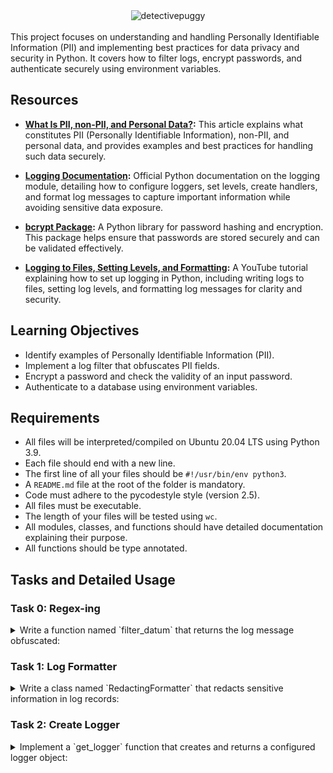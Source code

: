 
<div align="center">
  <img src="https://github.com/user-attachments/assets/339a329c-681f-4e1e-9d60-f8c2aedf1f39" alt="detectivepuggy">
</div>

<br>
This project focuses on understanding and handling Personally Identifiable Information (PII) and implementing best practices for data privacy and security in Python. It covers how to filter logs, encrypt passwords, and authenticate securely using environment variables.

## Resources

- **[What Is PII, non-PII, and Personal Data?](https://piwik.pro/blog/what-is-pii-personal-data/):** This article explains what constitutes PII (Personally Identifiable Information), non-PII, and personal data, and provides examples and best practices for handling such data securely.

- **[Logging Documentation](https://docs.python.org/3/library/logging.html):** Official Python documentation on the logging module, detailing how to configure loggers, set levels, create handlers, and format log messages to capture important information while avoiding sensitive data exposure.

- **[bcrypt Package](https://github.com/pyca/bcrypt/):** A Python library for password hashing and encryption. This package helps ensure that passwords are stored securely and can be validated effectively.

- **[Logging to Files, Setting Levels, and Formatting](https://www.youtube.com/watch?v=-ARI4Cz-awo):** A YouTube tutorial explaining how to set up logging in Python, including writing logs to files, setting log levels, and formatting log messages for clarity and security.

## Learning Objectives


- Identify examples of Personally Identifiable Information (PII).
- Implement a log filter that obfuscates PII fields.
- Encrypt a password and check the validity of an input password.
- Authenticate to a database using environment variables.

## Requirements

- All files will be interpreted/compiled on Ubuntu 20.04 LTS using Python 3.9.
- Each file should end with a new line.
- The first line of all your files should be `#!/usr/bin/env python3`.
- A `README.md` file at the root of the folder is mandatory.
- Code must adhere to the pycodestyle style (version 2.5).
- All files must be executable.
- The length of your files will be tested using `wc`.
- All modules, classes, and functions should have detailed documentation explaining their purpose.
- All functions should be type annotated.

## Tasks and Detailed Usage

### Task 0: Regex-ing

<details> 
<summary>Write a function named `filter_datum` that returns the log message obfuscated:</summary>
<br>

Arguments:
fields: a list of strings representing all fields to obfuscate
redaction: a string representing by what the field will be obfuscated
message: a string representing the log line
separator: a string representing by which character is separating all fields in the log line (message)
The function should use a regex to replace occurrences of certain field values.
filter_datum should be less than 5 lines long and use re.sub to perform the substitution with a single regex.



**Description:**

The `filter_datum` function is designed to obfuscate sensitive fields in log messages using regular expressions (regex). This function ensures that Personally Identifiable Information (PII) like `password` and `date_of_birth` are replaced with a redaction string to maintain data privacy and security.

**Implementation:**

```python
#!/usr/bin/env python3
'''
This module contains a function for filtering log messages.
'''

import re  # Import the 're' module for regular expression operations
from typing import List  # Import 'List' from 'typing' module for type annotations

def filter_datum(fields: List[str], redaction: str, message: str,
                 separator: str) -> str:
    '''
    Obfuscates fields in a log message.

    Args:
        fields (List[str]): A list of strings representing all fields to obfuscate.
        redaction (str): A string representing the text to replace each field value.
        message (str): A string representing the log line.
        separator (str): A string representing the character that separates fields in the log line.

    Returns:
        str: A string with specified fields obfuscated.
    '''
    # Create a regex pattern that matches any of the fields to be obfuscated
    # '|' joins the fields list into an alternation pattern (e.g., "password|date_of_birth")
    # '.+?' matches any character(s) non-greedily up to the next separator
    pattern = f"({'|'.join(fields)})=.+?{separator}"

    # Use re.sub to substitute the matched pattern with the redacted value
    # The lambda function ensures that the field name is preserved and only the value is replaced
    # m.group(1) extracts the field name that was matched by the regex
    return re.sub(
        pattern, lambda m: f"{m.group(1)}={redaction}{separator}", message
    )
```

**Usage:**

1. **Function Purpose:**
   The `filter_datum` function obfuscates specific fields in a log message to prevent the exposure of sensitive data. It takes a list of fields to obfuscate, a redaction string, the log message, and the separator used in the log message.

2. **Examples of Using the `filter_datum` Function:**

   You can use the `filter_datum` function to hide sensitive information in log messages:

   ```python
   # Example 1
   fields = ["password", "date_of_birth"]
   message = "name=egg;email=eggmin@eggsample.com;password=eggcellent;date_of_birth=12/12/1986;"
   result = filter_datum(fields, 'xxx', message, ';')
   print(result)  # Expected output: name=egg;email=eggmin@eggsample.com;password=xxx;date_of_birth=xxx;

   # Example 2
   fields = ["password", "date_of_birth"]
   message = "name=bob;email=bob@dylan.com;password=bobbycool;date_of_birth=03/04/1993;"
   result = filter_datum(fields, 'xxx', message, ';')
   print(result)  # Expected output: name=bob;email=bob@dylan.com;password=xxx;date_of_birth=xxx;
   ```

3. **Running the script to test the function:**

   To test the functionality of the `filter_datum` function, use `0-main.py`:

   ```python
   #!/usr/bin/env python3
   """
   Main file
   """

   filter_datum = __import__('filtered_logger').filter_datum

   fields = ["password", "date_of_birth"]
   messages = [
       "name=egg;email=eggmin@eggsample.com;password=eggcellent;date_of_birth=12/12/1986;",
       "name=bob;email=bob@dylan.com;password=bobbycool;date_of_birth=03/04/1993;"
   ]

   for message in messages:
       print(filter_datum(fields, 'xxx', message, ';'))
   ```

   Make the script executable by running:

   ```sh
   chmod +x 0-main.py
   ```

   Then, run the script to test:

   ```sh
   ./0-main.py
   ```

   Verify the output matches the expected results.

**Expected Output:**

```bash
name=egg;email=eggmin@eggsample.com;password=xxx;date_of_birth=xxx;
name=bob;email=bob@dylan.com;password=xxx;date_of_birth=xxx;
```

**Explanation:**

- **`filter_datum` Function:**
  - **Regex Pattern Creation**: The pattern is constructed dynamically to match any of the field names in the `fields` list followed by `=` and any characters up to the next `separator`. The pattern uses `('|'.join(fields))` to create an alternation group that matches any of the fields listed.
  - **Regex Substitution**: The `re.sub` method replaces the matched patterns with the redaction string using a lambda function. The lambda function takes the match object `m` and formats it to retain the field name (`m.group(1)`) while substituting its value with the redaction string.
  - **Purpose**: This method ensures sensitive data fields are obfuscated effectively while keeping the log structure intact.

</details>

### Task 1: Log Formatter

<details> 
<summary>Write a class named `RedactingFormatter` that redacts sensitive information in log records:</summary>
<br>


Copy the following code into filtered_logger.py.
```python
import logging


class RedactingFormatter(logging.Formatter):
    """ Redacting Formatter class
        """

    REDACTION = "***"
    FORMAT = "[HOLBERTON] %(name)s %(levelname)s %(asctime)-15s: %(message)s"
    SEPARATOR = ";"

    def __init__(self):
        super(RedactingFormatter, self).__init__(self.FORMAT)

    def format(self, record: logging.LogRecord) -> str:
        NotImplementedError
```
Update the class to accept a list of strings fields constructor argument.
Implement the format method to filter values in incoming log records using filter_datum. Values for fields in fields should be filtered.
DO NOT extrapolate FORMAT manually. The format method should be less than 5 lines long.


**Description:**

The `RedactingFormatter` class extends the `logging.Formatter` class and is used to format log records while redacting specified sensitive fields. It takes advantage of the `filter_datum` function to ensure that fields such as `email`, `ssn`, and `password` are replaced with a redaction string (`***`) to maintain privacy and security.

**Implementation:**

```python
#!/usr/bin/env python3
'''
This module contains a function for filtering log messages and a formatter
class that redacts sensitive information in log records.
'''

import re  # For regular expression operations
import logging  # To handle logging and formatting
from typing import List  # For type annotations


def filter_datum(fields: List[str], redaction: str, message: str,
                 separator: str) -> str:
    '''
    Obfuscates fields in a log message.

    Args:
        fields (List[str]): A list of strings representing all fields to
                            obfuscate.
        redaction (str): A string representing the text to replace each field
                         value.
        message (str): A string representing the log line.
        separator (str): A string representing the character that separates
                         fields in the log line.

    Returns:
        str: A string with specified fields obfuscated.
    '''
    pattern = f"({'|'.join(fields)})=.+?{separator}"

    return re.sub(
        pattern, lambda m: f"{m.group(1)}={redaction}{separator}", message
    )


class RedactingFormatter(logging.Formatter):
    '''
    Redacting Formatter class
    '''

    REDACTION = "***"
    FORMAT = "[HOLBERTON] %(name)s %(levelname)s %(asctime)-15s: %(message)s"
    SEPARATOR = ";"

    def __init__(self, fields: List[str]):
        '''
        Initializes the formatter with the specified fields to redact.

        Args:
            fields (List[str]): A list of strings representing the fields to
                                obfuscate.
        '''
        super(RedactingFormatter, self).__init__(self.FORMAT)
        self.fields = fields

    def format(self, record: logging.LogRecord) -> str:
        '''
        Formats the log record, redacting specified fields.

        Args:
            record (logging.LogRecord): The log record to format.

        Returns:
            str: The formatted and redacted log record as a string.
        '''
        original_message = super().format(record)
        return filter_datum(self.fields, self.REDACTION, original_message,
                            self.SEPARATOR)
```

**Usage:**

1. **Class Purpose:**
   The `RedactingFormatter` class formats log messages while redacting sensitive fields specified in the `fields` list. It uses the `filter_datum` function to replace the values of these fields with a redaction string (`***`).

2. **Examples of Using the `RedactingFormatter` Class:**

   You can use the `RedactingFormatter` class to redact sensitive information in log records:

   ```python
   # Example
   import logging
   from filtered_logger import RedactingFormatter

   message = "name=Bob;email=bob@dylan.com;ssn=000-123-0000;password=bobby2019;"
   log_record = logging.LogRecord("my_logger", logging.INFO, None, None, message, None, None)
   formatter = RedactingFormatter(fields=["email", "ssn", "password"])
   print(formatter.format(log_record))
   ```

3. **Running the script to test the class:**

   To test the functionality of the `RedactingFormatter` class, use `1-main.py`:

   ```python
   #!/usr/bin/env python3
   """
   Main file
   """

   import logging
   from filtered_logger import RedactingFormatter

   message = "name=Bob;email=bob@dylan.com;ssn=000-123-0000;password=bobby2019;"
   log_record = logging.LogRecord("my_logger", logging.INFO, None, None, message, None, None)
   formatter = RedactingFormatter(fields=["email", "ssn", "password"])
   print(formatter.format(log_record))
   ```

   Make the script executable by running:

   ```sh
   chmod +x 1-main.py
   ```

   Then, run the script to test:

   ```sh
   ./1-main.py
   ```

   Verify the output matches the expected results.

**Expected Output:**

```bash
[HOLBERTON] my_logger INFO 2024-09-07 13:59:45,095: name=Bob;email=***;ssn=***;password=***;
```

**Explanation:**

- **`RedactingFormatter` Class:**
  - **Constructor (`__init__` Method):** Accepts a list of fields to be redacted and initializes the formatter.
  - **`format` Method:** Formats the log record using the base formatter and then applies the `filter_datum` function to redact sensitive fields specified in the `fields` list.
  - **Purpose:** This class ensures that sensitive information in log messages is properly obfuscated to maintain privacy and security.

</details>

### Task 2: Create Logger

<details>
<summary>Implement a `get_logger` function that creates and returns a configured logger object:</summary>
<br>

Use user_data.csv for this task

The logger should be named "user_data" and only log up to logging.INFO level. It should not propagate messages to other loggers. It should have a StreamHandler with RedactingFormatter as formatter.
Create a tuple PII_FIELDS constant at the root of the module containing the fields from user_data.csv that are considered PII. PII_FIELDS can contain only 5 fields - choose the right list of fields that can are considered as “important” PIIs or information that you must hide in your logs. Use it to parameterize the formatter.

Tips:
- **[What Is PII, non-PII, and personal data?](https://piwik.pro/blog/what-is-pii-personal-data/):** This article explains the differences between PII, non-PII, and personal data, and provides examples and best practices for handling such data securely.
  
- **[Uncovering Password Habits](https://www.digitalguardian.com/blog/uncovering-password-habits-are-users%E2%80%99-password-security-habits-improving-infographic):** This infographic provides insights into users' password security habits and how they have changed over time.



**Description:**

The `get_logger` function creates a logger named `"user_data"` that is configured to log messages up to the `INFO` level. The logger uses a `StreamHandler` with a custom `RedactingFormatter` to redact sensitive fields in log messages, ensuring Personally Identifiable Information (PII) is protected.

Atuple named `PII_FIELDS` is defined at the root of the module, containing the fields from `user_data.csv` that are considered sensitive PII. The tuple includes 5 fields that are critical to be redacted in logs.

**Implementation:**

```python
#!/usr/bin/env python3
'''
This module contains functions and classes for filtering log messages and
creating loggers that redact sensitive information.
'''

import re  # For regular expression operations
import logging  # To handle logging and formatting
from typing import List  # For type annotations


def filter_datum(fields: List[str], redaction: str, message: str,
                 separator: str) -> str:
    '''
    Obfuscates fields in a log message.

    Args:
        fields (List[str]): A list of strings representing all fields to
                            obfuscate.
        redaction (str): A string representing the text to replace each field
                         value.
        message (str): A string representing the log line.
        separator (str): A string representing the character that separates
                         fields in the log line.

    Returns:
        str: A string with specified fields obfuscated.
    '''
    pattern = f"({'|'.join(fields)})=.+?{separator}"

    return re.sub(
        pattern, lambda m: f"{m.group(1)}={redaction}{separator}", message
    )


class RedactingFormatter(logging.Formatter):
    '''
    Redacting Formatter class
    '''

    REDACTION = "***"
    FORMAT = "[HOLBERTON] %(name)s %(levelname)s %(asctime)-15s: %(message)s"
    SEPARATOR = ";"

    def __init__(self, fields: List[str]):
        '''
        Initializes the formatter with the specified fields to redact.

        Args:
            fields (List[str]): A list of strings representing the fields to
                                obfuscate.
        '''
        super(RedactingFormatter, self).__init__(self.FORMAT)
        self.fields = fields

    def format(self, record: logging.LogRecord) -> str:
        '''
        Formats the log record, redacting specified fields.

        Args:
            record (logging.LogRecord): The log record to format.

        Returns:
            str: The formatted and redacted log record as a string.
        '''
        original_message = super().format(record)
        return filter_datum(self.fields, self.REDACTION, original_message,
                            self.SEPARATOR)


# Define a tuple containing fields considered as PII in user_data.csv
PII_FIELDS = ("name", "email", "phone", "ssn", "password")


def get_logger() -> logging.Logger:
    '''
    Creates and returns a logger named "user_data" that logs up to INFO level,
    does not propagate to other loggers, and uses a StreamHandler with
    RedactingFormatter to format log records.

    Returns:
        logging.Logger: Configured logger object.
    '''
    # Create a logger object named "user_data"
    logger = logging.getLogger("user_data")
    logger.setLevel(logging.INFO)  # Set the logging level to INFO
    logger.propagate = False  # Prevent the logger from propagating messages

    # Create a StreamHandler and set its formatter to RedactingFormatter
    stream_handler = logging.StreamHandler()
    formatter = RedactingFormatter(fields=PII_FIELDS)
    stream_handler.setFormatter(formatter)

    # Add the handler to the logger
    logger.addHandler(stream_handler)

    return logger
```

**Usage:**

1. **Function Purpose:**
   The `get_logger` function returns a `Logger` object that is configured to log messages securely. The logger uses a `StreamHandler` with a `RedactingFormatter` to redact fields considered as PII, such as `name`, `email`, `phone`, `ssn`, and `password`.

2. **Examples of Using the `get_logger` Function:**

   You can use the `get_logger` function to create a logger that redacts sensitive information:

   ```python
   # Example
   import logging
   from filtered_logger import get_logger, PII_FIELDS

   logger = get_logger()
   logger.info("User information: name=John Doe;email=john.doe@example.com;ssn=123-45-6789;password=supersecret;")
   ```

3. **Running the script to test the function:**

   To test the functionality of the `get_logger` function, use `2-main.py`:

   ```python
   #!/usr/bin/env python3
   """
   Main file
   """

   import logging
   from filtered_logger import get_logger, PII_FIELDS

   print(get_logger.__annotations__.get('return'))
   print("PII_FIELDS: {}".format(len(PII_FIELDS)))
   ```

   Make the script executable by running:

   ```sh
   chmod +x 2-main.py
   ```

   Then, run the script to test:

   ```sh
   ./2-main.py
   ```

   Verify the output matches the expected results.

**Expected Output:**

```bash
<class 'logging.Logger'>
PII_FIELDS: 5
```

**Explanation:**

- **`PII_FIELDS` Tuple:** A tuple containing the fields that are considered as Personally Identifiable Information (PII) in the `user_data.csv`. These fields (`"name"`, `"email"`, `"phone"`, `"ssn"`, `"password"`) should be redacted in the log messages.
  
- **`get_logger` Function:**
  - **Creates a Logger** named `"user_data"` that logs messages up to `INFO` level.
  - **Uses `RedactingFormatter`** to redact sensitive fields in log messages, ensuring that PII is not exposed in logs.
  - **Configures the Logger** with a `StreamHandler` to display redacted log messages to the console.

</details>
